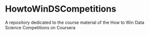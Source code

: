 # HowtoWinDSCompetitions
A repository dedicated to the course material of the How to Win Data Science Competitions on Coursera
